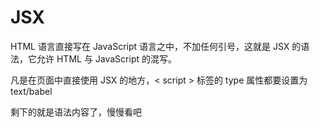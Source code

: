 # JSX

HTML 语言直接写在 JavaScript 语言之中，不加任何引号，这就是 JSX 的语法，它允许 HTML 与 JavaScript 的混写。

凡是在页面中直接使用 JSX 的地方，< script > 标签的 type 属性都要设置为 text/babel

剩下的就是语法内容了，慢慢看吧
